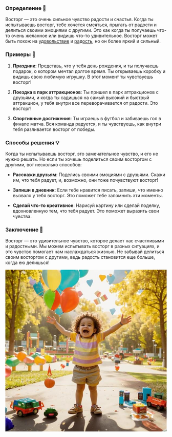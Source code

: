 ### Определение 🌟
Восторг — это очень сильное чувство радости и счастья. Когда ты испытываешь восторг, тебе хочется смеяться, прыгать от радости и делиться своими эмоциями с другими. Это как когда ты получаешь что-то очень желанное или видишь что-то удивительное. Восторг может быть похож на [удовольствие](удовольствие.md) и [радость](радость.md), но он более яркий и сильный.

### Примеры 🎉
1. **Праздник**: Представь, что у тебя день рождения, и ты получаешь подарок, о котором мечтал долгое время. Ты открываешь коробку и видишь свою любимую игрушку. В этот момент ты чувствуешь восторг!
   
2. **Поездка в парк аттракционов**: Ты пришел в парк аттракционов с друзьями, и когда ты садишься на самый высокий и быстрый аттракцион, у тебя внутри все переворачивается от радости. Это восторг!

3. **Спортивные достижения**: Ты играешь в футбол и забиваешь гол в финале матча. Вся команда радуется, и ты чувствуешь, как внутри тебя разливается восторг от победы.

### Способы решения 💡
Когда ты испытываешь восторг, это замечательное чувство, и его не нужно решать. Но если ты хочешь поделиться своим восторгом с другими, вот несколько способов:

- **Расскажи друзьям**: Поделись своими эмоциями с друзьями. Скажи им, что тебя радует, и, возможно, они тоже почувствуют восторг!
  
- **Запиши в дневник**: Если тебе нравится писать, запиши, что именно вызвало у тебя восторг. Это поможет тебе запомнить эти моменты.

- **Сделай что-то креативное**: Нарисуй картину или сделай поделку, вдохновленную тем, что тебя радует. Это поможет выразить свои чувства.

### Заключение 🌈
Восторг — это удивительное чувство, которое делает нас счастливыми и радостными. Мы можем испытывать восторг в разных ситуациях, и это чувство помогает нам наслаждаться жизнью. Не забывай делиться своим восторгом с другими, ведь радость становится еще больше, когда ею делишься!



![Изображение восторг](восторг.jpg)


